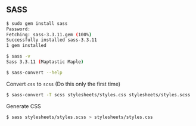 
## SASS

```bash
$ sudo gem install sass
Password:
Fetching: sass-3.3.11.gem (100%)
Successfully installed sass-3.3.11
1 gem installed

$ sass -v
Sass 3.3.11 (Maptastic Maple)

$ sass-convert --help
```

Convert `css` to `scss` (Do this only the first time)

```bash
$ sass-convert -T scss stylesheets/styles.css stylesheets/styles.scss 
```

Generate CSS

```bash
$ sass stylesheets/styles.scss > stylesheets/styles.css
```
